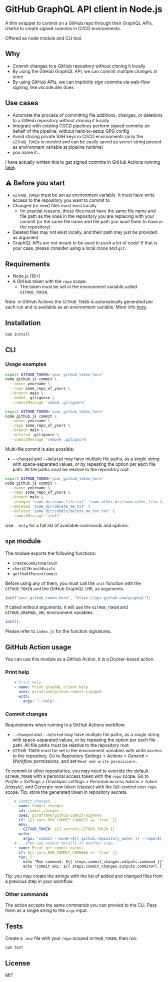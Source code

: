 # GitHub GraphQL API client in Node.js

A thin wrapper to commit on a GitHub repo through their GraphQL APIs. Useful to create signed commits in CI/CD environments.

Offered as node module and CLI tool.

## Why

- Commit changes to a GitHub repository without cloning it locally
- By using the GitHub GraphQL API, we can commit multiple changes at once
- By using GitHub APIs, we can implicitly sign commits via web-flow signing, like vscode.dev does

## Use cases

- Automate the process of committing file additions, changes, or deletions to a GitHub repository without cloning it locally
- Integrate with existing CI/CD pipelines perform signed commits on behalf of the pipeline, without hard-to-setup GPG config
- Avoid storing private SSH keys in CI/CD environments (only the `GITHUB_TOKEN` is needed and can be easily saved as secret string passed as environment variable at pipeline runtime)
- you name it...

I have actually written this to get signed commits in GitHub Actions running [here](https://github.com/pirafrank/fpiracom).

## ⚠️ Before you start

- `GITHUB_TOKEN` must be set as environment variable. It must have write access to the repository you want to commit to
- Changed (or new) files must exist locally
  - for practial reasons, those files must have the same file name and file path as the ones in the repository you are replacing with your commit (or the same file name and file path you want them to have in the repository)
- Deleted files may not exist locally, and their path may just be provided as argument
- GraphQL APIs are not meant to be used to push a lot of code! If that is your case, please consider using a local clone and `git`.

## Requirements

- Node.js (18+)
- A GitHub token with the `repo` scope.
  - The token must be set in the environment variable called `GITHUB_TOKEN`.

Note: in GitHub Actions the `GITHUB_TOKEN` is automatically generated per each run and is available as an environment variable. More info [here](https://docs.github.com/en/actions/security-guides/automatic-token-authentication).

## Installation

```sh
npm install
```

## CLI

### Usage examples

```sh
export GITHUB_TOKEN='your_github_token_here'
node github.js commit \
  --owner yourname \
  --repo some_repo_of_yours \
  --branch main \
  --added .gitignore \
  --commitMessage 'added .gitignore'
```

```sh
export GITHUB_TOKEN='your_github_token_here'
node github.js commit \
  --owner yourname \
  --repo some_repo_of_yours \
  --branch main \
  --deleted .gitignore \
  --commitMessage 'remove .gitignore'
```

Multi-file commit is also possible:

- `--changed` and `--deleted` may have multiple file paths, as a single string with space-separated values, or by repeating the option per each file path. All file paths must be relative to the repository root.

```sh
export GITHUB_TOKEN='your_github_token_here'
node github.js commit \
  --owner yourname \
  --repo some_repo_of_yours \
  --branch main \
  --changed 'some_dir/some_file.txt' 'some_other_dir/some_other_file.txt' \
  --deleted 'some_dir/delete_me.txt' \
  --deleted 'some_dir/subdir/delete_me_too.txt' \
  --commitMessage 'stuff'
```

Use `--help` for a full list of available commands and options.

## `npm` module

The module exports the following functions:

- `createCommitOnBranch`
- `checkIfBranchExists`
- `getShaOfParentCommit`

Before using any of them, you must call the `init` function with the `GITHUB_TOKEN` and the GitHub GraphQL URL as arguments.

```js
init("your_github_token_here", "https://api.github.com/graphql");
```

If called without arguments, it will use the `GITHUB_TOKEN` and `GITHUB_GRAPHQL_URL` environment variables.

```js
init();
```

Please refer to `index.js` for the function signatures.

## GitHub Action usage

You can use this module as a GitHub Action. It is a Docker-based action.

### Print help

```yaml
    # Print help
    - name: Print graphQL client help
      uses: pirafrank/github-commit-sign@v0
      with:
        args: "--help"
```

### Commit changes

Requirements when running in a GitHub Actions workflow:

- `--changed` and `--deleted` may have multiple file paths, as a single string with space-separated values, or by repeating the option per each file path. All file paths must be relative to the repository root.
- `GITHUB_TOKEN` must be set in the environment variables with write access to the repository. Go to *Repository Settings > Actions > General > Workflow permissions*, and set `Read and write permissions`.

To commit to other repositories, you may need to override the default `GITHUB_TOKEN` with a personal access token with the `repo` scope. Go to *Profile > Settings > Developer settings > Personal access tokens > Token (classic)*, and Generate new token (classic) with the full-control over `repo` scope. Tip: store the generated token in repository secrets.

```yaml
    # Commit changes...
    - name: Commit changes
      id: commit_changes
      uses: pirafrank/github-commit-sign@v0
      if: ${{ vars.RUN_COMMIT_CHANGES == 'true' }}
      env:
        GITHUB_TOKEN: ${{ secrets.GITHUB_TOKEN }}
      with:
        args: "commit --owner=${{ github.repository_owner }} --repo=${{ github.event.repository.name }} --branch=${{ github.ref_name }} --commitMessage='this is a webflow signed commit' --changed new.txt dummy/subdir/changed.txt --deleted dummy/delete_me.txt another_deleted.txt"
    # ...then use output details in another step
    - name: Print git commit output
      if: ${{ vars.RUN_COMMIT_CHANGES == 'true' }}
      run: |
        echo "Run command: ${{ steps.commit_changes.outputs.command }}"
        echo "Commit URL: ${{ steps.commit_changes.outputs.commitUrl }}"

```

Tip: you may create the strings with the list of added and changed files from a previous step in your workflow.

### Other commands

The action accepts the same commands you can provied to the CLI. Pass them as a single string to the `args` input.

## Tests

Create a `.env` file with your `repo`-scoped `GITHUB_TOKEN`, then run:

```sh
npm test
```

## License

MIT
